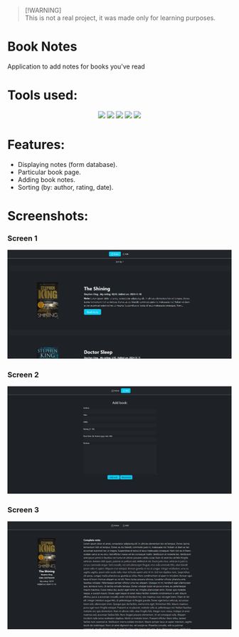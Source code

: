 > [!WARNING]\
> This is not a real project, it was made only for learning purposes.

# Book Notes

Application to add notes for books you've read

# Tools used:

<p align="center">
<img src="https://static.cdnlogo.com/logos/j/44/javascript.svg"  height="80">
 <img src="https://static.cdnlogo.com/logos/n/94/nodejs-icon.svg" height="80">
<img src="https://adware-technologies.s3.amazonaws.com/uploads/technology/thumbnail/20/express-js.png" height="80">
<img src="https://cdn.jsdelivr.net/gh/devicons/devicon@latest/icons/postgresql/postgresql-original-wordmark.svg" height="80"/>
<img src="https://static.cdnlogo.com/logos/b/74/bootstrap-5.svg" height="80">
</p>

# Features:

- Displaying notes (form database).
- Particular book page.
- Adding book notes.
- Sorting (by: author, rating, date).

# Screenshots:

### Screen 1

![screen1](/git_assets/1.png)

### Screen 2

![screen2](/git_assets/2.png)

### Screen 3

![screen3](/git_assets/3.png)
